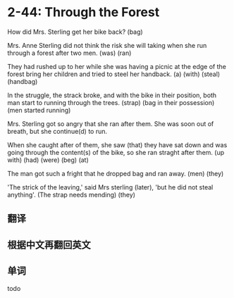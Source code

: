# 2-44: Through the Forest

How did Mrs. Sterling get her bike back?
                              (bag)

Mrs. Anne Sterling did not think the risk she will taking when she run through a forest after two men.
                                              (was)                (ran)

They had rushed up to her while she was having a picnic at the edge of the forest bring her children and tried to steel her handback.
                                                                       (a)        (with)                          (steal)   (handbag)

In the struggle, the strack broke, and with the bike in their position, both man start to running through the trees.
                     (strap)                    (bag in their possession)    (men started running)

Mrs. Sterling got so angry that she ran after them. She was soon out of breath, but she continue(d) to run.

When she caught after of them, she saw (that) they have sat down and was going through the content(s) of the bike, so she ran straght after them.
                (up with)                          (had)             (were)                                  (beg)                    (at)

The man got such a fright that he dropped bag and ran away.
    (men)                      (they)

'The strick of the leaving,' said Mrs sterling (later), 'but he did not steal anything'.
(The strap needs mending)                                    (they)



## 翻译

## 根据中文再翻回英文

## 单词

todo

